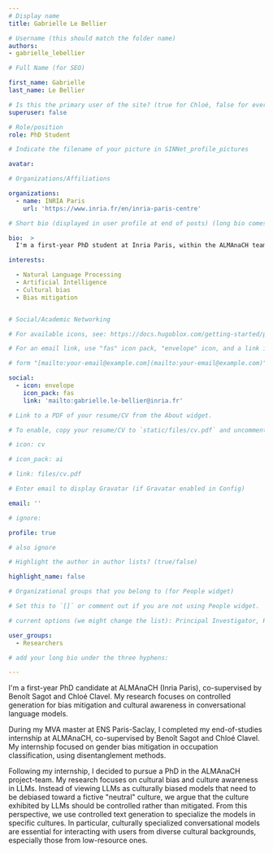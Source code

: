 ```yaml
---
# Display name
title: Gabrielle Le Bellier

# Username (this should match the folder name)
authors:
- gabrielle_lebellier

# Full Name (for SEO)

first_name: Gabrielle
last_name: Le Bellier

# Is this the primary user of the site? (true for Chloé, false for everyone else)
superuser: false

# Role/position
role: PhD Student

# Indicate the filename of your picture in SINNet_profile_pictures

avatar:

# Organizations/Affiliations

organizations:
  - name: INRIA Paris
    url: 'https://www.inria.fr/en/inria-paris-centre'

# Short bio (displayed in user profile at end of posts) (long bio comes later)

bio:  >
  I'm a first-year PhD student at Inria Paris, within the ALMAnaCH team. My research focuses on cultural bias and culture awareness in LLMs. I explore how LLMs are biased towards some cultures, and I'm using methods of controlled text generation to produce culturally-oriented answers that are not stereotypical. 

interests:

  - Natural Language Processing
  - Artificial Intelligence
  - Cultural bias
  - Bias mitigation


# Social/Academic Networking

# For available icons, see: https://docs.hugoblox.com/getting-started/page-builder/#icons

# For an email link, use "fas" icon pack, "envelope" icon, and a link in the

# form "[mailto:your-email@example.com](mailto:your-email@example.com)" or "#contact" for contact widget.

social:
  - icon: envelope
    icon_pack: fas
    link: 'mailto:gabrielle.le-bellier@inria.fr'

# Link to a PDF of your resume/CV from the About widget.

# To enable, copy your resume/CV to `static/files/cv.pdf` and uncomment the lines below.

# icon: cv

# icon_pack: ai

# link: files/cv.pdf

# Enter email to display Gravatar (if Gravatar enabled in Config)

email: ''

# ignore:

profile: true

# also ignore

# Highlight the author in author lists? (true/false)

highlight_name: false

# Organizational groups that you belong to (for People widget)

# Set this to `[]` or comment out if you are not using People widget.

# current options (we might change the list): Principal Investigator, Researchers, Grad Students, Administration, Visitors, Alumni.

user_groups:
  - Researchers

# add your long bio under the three hyphens:

---
```


I'm a first-year PhD candidate at ALMAnaCH (Inria Paris), co-supervised by Benoît Sagot and Chloé Clavel. My research focuses on controlled generation for bias mitigation and cultural awareness in conversational language models. 

During my MVA master at ENS Paris-Saclay, I completed my end-of-studies internship at ALMAnaCH, co-supervised by Benoît Sagot and Chloé Clavel. My internship focused on gender bias mitigation in occupation classification, using disentanglement methods. 

Following my internship, I decided to pursue a PhD in the ALMAnaCH project-team. My research focuses on cultural bias and culture awareness in LLMs. Instead of viewing LLMs as culturally biased models that need to be debiased toward a fictive "neutral" culture, we argue that the culture exhibited by LLMs should be controlled rather than mitigated. From this perspective, we use controlled text generation to specialize the models in specific cultures. In particular, culturally specialized conversational models are essential for interacting with users from diverse cultural backgrounds, especially those from low-resource ones. 
